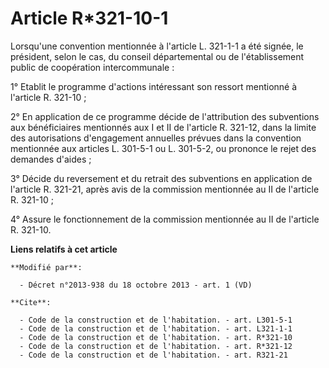 # Article R*321-10-1

Lorsqu'une convention mentionnée à l'article L. 321-1-1 a été signée, le président, selon le cas, du conseil départemental ou
de l'établissement public de coopération intercommunale : 

1° Etablit le programme d'actions intéressant son ressort mentionné à l'article R. 321-10 ; 

2° En application de ce programme décide de l'attribution des subventions aux bénéficiaires mentionnés aux I et II de
l'article R. 321-12, dans la limite des autorisations d'engagement annuelles prévues dans la convention mentionnée aux
articles L. 301-5-1 ou L. 301-5-2, ou prononce le rejet des demandes d'aides ; 

3° Décide du reversement et du retrait des subventions en application de l'article R. 321-21, après avis de la commission
mentionnée au II de l'article R. 321-10 ; 

4° Assure le fonctionnement de la commission mentionnée au II de l'article R. 321-10.

**Liens relatifs à cet article**

	**Modifié par**:

	  - Décret n°2013-938 du 18 octobre 2013 - art. 1 (VD)

	**Cite**:

	  - Code de la construction et de l'habitation. - art. L301-5-1
	  - Code de la construction et de l'habitation. - art. L321-1-1
	  - Code de la construction et de l'habitation. - art. R*321-10
	  - Code de la construction et de l'habitation. - art. R*321-12
	  - Code de la construction et de l'habitation. - art. R321-21
